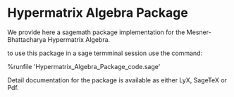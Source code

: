 # Hypermatrix Algebra Package

We provide here a sagemath package implementation for the Mesner-Bhattacharya Hypermatrix Algebra.

to use this package in a sage termminal session use the command:


%runfile 'Hypermatrix_Algebra_Package_code.sage'

Detail documentation for the package is available as either LyX, SageTeX or Pdf.
